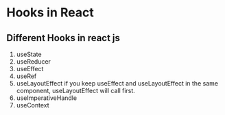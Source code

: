 # Hooks in React

## Different Hooks in react js
1. useState
2. useReducer
3. useEffect
4. useRef
5. useLayoutEffect
   if you keep useEffect and useLayoutEffect in the same component, useLayoutEffect will call first. 
6. useImperativeHandle
7. useContext


